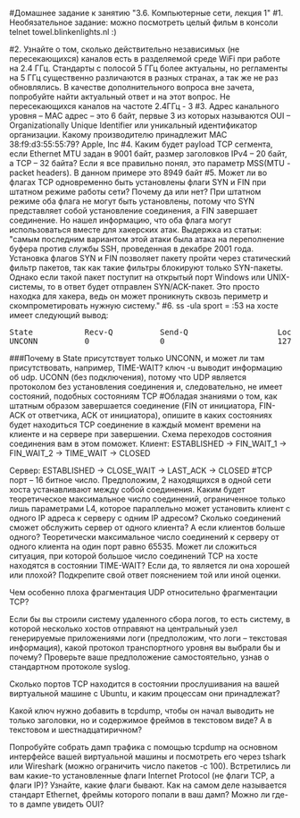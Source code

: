 #Домашнее задание к занятию "3.6. Компьютерные сети, лекция 1"
#1. Необязательное задание: можно посмотреть целый фильм в консоли telnet towel.blinkenlights.nl :)

#2. Узнайте о том, сколько действительно независимых (не пересекающихся) каналов есть в разделяемой среде WiFi при работе на 2.4 ГГц. Стандарты с полосой 5 ГГц более актуальны, но регламенты на 5 ГГц существенно различаются в разных странах, а так же не раз обновлялись. В качестве дополнительного вопроса вне зачета, попробуйте найти актуальный ответ и на этот вопрос.
Не пересекающихся каналов на частоте 2.4ГГц - 3
#3. Адрес канального уровня – MAC адрес – это 6 байт, первые 3 из которых называются OUI – Organizationally Unique Identifier или уникальный идентификатор организации. Какому производителю принадлежит MAC 38:f9:d3:55:55:79?
Apple, Inc
#4. Каким будет payload TCP сегмента, если Ethernet MTU задан в 9001 байт, размер заголовков IPv4 – 20 байт, а TCP – 32 байта?
Если я все правильно понял, это параметр MSS(MTU - packet headers). В данном примере это 8949 байт
#5. Может ли во флагах TCP одновременно быть установлены флаги SYN и FIN при штатном режиме работы сети? Почему да или нет?
При штатном режиме оба флага не могут быть установлены, потому что SYN представляет собой установление соединения, а FIN завершает соединение. Но нашел информацию, что оба флага могут использоваться вместе для хакерских атак. Выдержка из статьи: "самым последним вариантом этой атаки была атака на переполнение буфера против службы SSH, проведенная в декабре 2001 года. Установка флагов SYN и FIN позволяет пакету пройти через статический фильтр пакетов, так как такие фильтры блокируют только SYN-пакеты. Однако если такой пакет поступит на открытый порт Windows или UNIX-системы, то в ответ будет отправлен SYN/ACK-пакет. Это просто находка для хакера, ведь он может проникнуть сквозь периметр и скомпрометировать нужную систему."
#6. ss -ula sport = :53 на хосте имеет следующий вывод:
<pre>
State           Recv-Q          Send-Q                   Local Address:Port                     Peer Address:Port          Process
UNCONN          0               0                        127.0.0.53%lo:domain                        0.0.0.0:* </pre>
###Почему в State присутствует только UNCONN, и может ли там присутствовать, например, TIME-WAIT?
ключ -u выводит информацию об udp.  UCONN (без подключения), потому что UDP является протоколом без установления соединения и, следовательно, не имеет состояний, подобных состояниям TCP
#Обладая знаниями о том, как штатным образом завершается соединение (FIN от инициатора, FIN-ACK от ответчика, ACK от инициатора), опишите в каких состояниях будет находиться TCP соединение в каждый момент времени на клиенте и на сервере при завершении. Схема переходов состояния соединения вам в этом поможет.
Клиент: ESTABLISHED -> FIN_WAIT_1 -> FIN_WAIT_2 -> TIME_WAIT -> CLOSED

Сервер: ESTABLISHED -> CLOSE_WAIT -> LAST_ACK -> CLOSED
#TCP порт – 16 битное число. Предположим, 2 находящихся в одной сети хоста устанавливают между собой соединения. Каким будет теоретическое максимальное число соединений, ограниченное только лишь параметрами L4, которое параллельно может установить клиент с одного IP адреса к серверу с одним IP адресом? Сколько соединений сможет обслужить сервер от одного клиента? А если клиентов больше одного?
Теоретически максимальное число соединений к серверу от одного клиента на один порт равно 65535. 
Может ли сложиться ситуация, при которой большое число соединений TCP на хосте находятся в состоянии TIME-WAIT? Если да, то является ли она хорошей или плохой? Подкрепите свой ответ пояснением той или иной оценки.

Чем особенно плоха фрагментация UDP относительно фрагментации TCP?

Если бы вы строили систему удаленного сбора логов, то есть систему, в которой несколько хостов отправяют на центральный узел генерируемые приложениями логи (предположим, что логи – текстовая информация), какой протокол транспортного уровня вы выбрали бы и почему? Проверьте ваше предположение самостоятельно, узнав о стандартном протоколе syslog.

Сколько портов TCP находится в состоянии прослушивания на вашей виртуальной машине с Ubuntu, и каким процессам они принадлежат?

Какой ключ нужно добавить в tcpdump, чтобы он начал выводить не только заголовки, но и содержимое фреймов в текстовом виде? А в текстовом и шестнадцатиричном?

Попробуйте собрать дамп трафика с помощью tcpdump на основном интерфейсе вашей виртуальной машины и посмотреть его через tshark или Wireshark (можно ограничить число пакетов -c 100). Встретились ли вам какие-то установленные флаги Internet Protocol (не флаги TCP, а флаги IP)? Узнайте, какие флаги бывают. Как на самом деле называется стандарт Ethernet, фреймы которого попали в ваш дамп? Можно ли где-то в дампе увидеть OUI?

